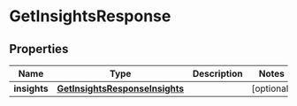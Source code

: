 

# GetInsightsResponse


## Properties

| Name | Type | Description | Notes |
|------------ | ------------- | ------------- | -------------|
|**insights** | [**GetInsightsResponseInsights**](GetInsightsResponseInsights.md) |  |  [optional] |




